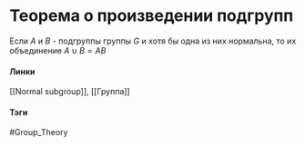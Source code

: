 # Теорема о произведении подгрупп
Если $A$ и $B$ - подгруппы группы $G$ и хотя бы одна из них нормальна, то их объединение $A\cup B=AB$

#### Линки 
[[Normal subgroup]],
[[Группа]]
#### Тэги 
 #Group_Theory